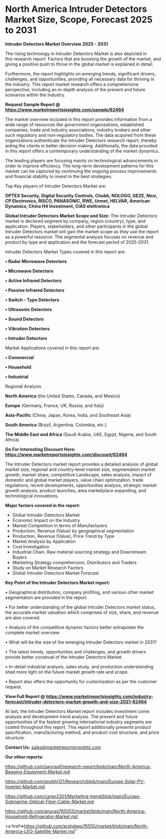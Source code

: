  # North America Intruder Detectors Market Size, Scope, Forecast 2025 to 2031

<Strong> Intruder Detectors Market Overview 2025 - 2031</strong>

The rising technology in Intruder Detectors Market is also depicted in this research report. Factors that are boosting the growth of the market, and giving a positive push to thrive in the global market is explained in detail.

Furthermore, the report highlights on emerging trends, significant drivers, challenges, and opportunities, providing all necessary data for thriving in the industry. This report market research offers a comprehensive perspective, including an in-depth analysis of the present and future scenarios within the industry.

<strong>Request Sample Report @ <a href=https://www.marketreportsinsights.com/sample/62464>https://www.marketreportsinsights.com/sample/62464</a></strong>

The market overview included in this report provides information from a wide range of resources like government organizations, established companies, trade and industry associations, industry brokers and other such regulatory and non-regulatory bodies. The data acquired from these organizations authenticate the Intruder Detectors research report, thereby aiding the clients in better decision making. Additionally, the data provided in this report offers a contemporary understanding of the market dynamics.

The leading players are focusing mainly on technological advancements in order to improve efficiency. The long-term development patterns for this market can be captured by continuing the ongoing process improvements and financial stability to invest in the best strategies.

Top Key players of Intruder Detectors Market are:

<strong>OPTEX Security, Digital Security Controls, Chubb, NOLOGO, GEZE, Nice, CP Electronics, RISCO, PANASONIC, RWE, Urmet, HELVAR, American Dynamics, China H4 Investment, CIAS elettronica</strong>

<strong><b>Global Intruder Detectors Market Scope and Size:</b></strong>
The Intruder Detectors market is declared segment by company, region (country), type, and application. Players, stakeholders, and other participants in the global Intruder Detectors market will gain the market scope as they use the report as a powerful resource. The segmental analysis focuses on revenue and product by type and application and the forecast period of 2025-2031.

Intruder Detectors Market Types covered in this report are:

<strong>• Radar Microwave Detectors

• Microwave Detectors

• Active Infrared Detectors

• Passive Infrared Detectors

• Switch - Type Detectors

• Ultrasonic Detectors

• Sound Detectors

• Vibration Detectors

• Intruder Detectors</strong>

Market Applications covered in this report are:

<strong>• Commercial

• Household

• Industrial</strong> 

Regional Analysis

<strong>North America</strong> (the United States, Canada, and Mexico)

<strong>Europe</strong> (Germany, France, UK, Russia, and Italy)

<strong>Asia-Pacific</strong> (China, Japan, Korea, India, and Southeast Asia)

<strong>South America</strong> (Brazil, Argentina, Colombia, etc.)

<strong>The Middle East and Africa</strong> (Saudi Arabia, UAE, Egypt, Nigeria, and South Africa)

<strong>Go For Interesting Discount Here: <a href=https://www.marketreportsinsights.com/discount/62464>https://www.marketreportsinsights.com/discount/62464</a></strong>

The Intruder Detectors market report provides a detailed analysis of global market size, regional and country-level market size, segmentation market growth, market share, competitive Landscape, sales analysis, impact of domestic and global market players, value chain optimization, trade regulations, recent developments, opportunities analysis, strategic market growth analysis, product launches, area marketplace expanding, and technological innovations.

<strong><b>Major factors covered in the report:</b></strong>
<ul>
  <li>Global Intruder Detectors Market </li>
  <li>Economic Impact on the Industry</li>
  <li>Market Competition in terms of Manufacturers</li>
  <li>Production, Revenue (Value) by geographical segmentation</li>
  <li>Production, Revenue (Value), Price Trend by Type</li>
  <li>Market Analysis by Application</li>
  <li>Cost Investigation</li>
  <li>Industrial Chain, Raw material sourcing strategy and Downstream Buyers</li>
  <li>Marketing Strategy comprehension, Distributors and Traders</li>
  <li>Study on Market Research Factors</li>
  <li>Global Intruder Detectors Market Forecast</li>
</ul>

<strong><b>Key Point of the Intruder Detectors Market report:</b></strong>

• Geographical distribution, company profiling, and various other market segmentation are provided in the report.

• For better understanding of the global Intruder Detectors market status, the accurate market valuation which comprises of size, share, and revenue are also covered.

• Analysis of the competitive dynamic factors better extrapolate the complete market overview

• What will be the size of the emerging Intruder Detectors market in 2031?

• The latest trends, opportunities and challenges, and growth drivers provide better construal of the Intruder Detectors Market.

• In-detail industrial analysis, sales study, and production understanding shed more light on the future market growth rate and scope.

• Report also offers the opportunity for customization as per the customer request.

<strong><b>View Full Report @ <a href=https://www.marketreportsinsights.com/industry-forecast/intruder-detectors-market-growth-and-size-2021-62464>https://www.marketreportsinsights.com/industry-forecast/intruder-detectors-market-growth-and-size-2021-62464</a></b></strong>


At last, the Intruder Detectors Market report includes investment come analysis and development trend analysis. The present and future opportunities of the fastest growing international industry segments are coated throughout this report. This report additionally presents product specification, manufacturing method, and product cost structure, and price structure.

<strong>Contact Us:</strong>
sales@marketreportsinsights.com

<strong>Our other reports:</strong>

<a href=https://github.com/sayysaif/research-report/blob/main/North-America-Bagging-Equipment-Market.md>https://github.com/sayysaif/research-report/blob/main/North-America-Bagging-Equipment-Market.md</a>

<a href=https://github.com/anokhi121/Research/blob/main/Europe-Solar-PV-Inverter-Market.md>https://github.com/anokhi121/Research/blob/main/Europe-Solar-PV-Inverter-Market.md</a>

<a href=https://github.com/cargo2301/Marketing-trend/blob/main/Europe-Submarine-Optical-Fiber-Cable-Market.md>https://github.com/cargo2301/Marketing-trend/blob/main/Europe-Submarine-Optical-Fiber-Cable-Market.md</a>

<a href=https://github.com/anurag765555/market/blob/main/North-America-Household-Refrigerator-Market.md>https://github.com/anurag765555/market/blob/main/North-America-Household-Refrigerator-Market.md</a>

<a href=>https://github.com/arshdeep76555/market/blob/main/North-America-LEO-Satellite-Market.md</a>"
